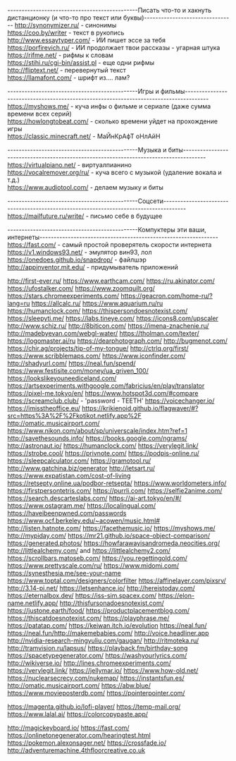 ----------------------------------------------Писать что-то и хакнуть дистанционку (и что-то про текст или буквы)--------------------------------
http://synonymizer.ru/ - синонимы                                       
https://coo.by/writer - текст в рукопись                      
http://www.essaytyper.com/ - ИИ пишет эссе за тебя                       
https://porfirevich.ru/ - ИИ продолжает твои рассказы - угарная штука                        
https://rifme.net/ - рифмы к словам            
https://stihi.ru/cgi-bin/assist.pl - еще одни рифмы                                                                    
http://fliptext.net/ - перевернутый текст                      
https://llamafont.com/ - шрифт из.... лам?                                                              

----------------------------------------------Игры и фильмы--------------------------------------------------------------------------------------
https://myshows.me/ - куча инфы о фильме и сериале (даже сумма времени всех серий)                               
https://howlongtobeat.com/ - сколько времени уйдет на прохождение игры                           
https://classic.minecraft.net/ - МаЙнКрАфТ оНлАйН        

----------------------------------------------Музыка и биты--------------------------------------------------------------------------------------
https://virtualpiano.net/ - виртуалпианино                             
https://vocalremover.org/ru/ - куча всего с музыкой (удаление вокала и т.д.)                                                                   
https://www.audiotool.com/ - делаем музыку и биты                                                 

----------------------------------------------Соцсети--------------------------------------------------------------------------------------
https://mailfuture.ru/write/ - письмо себе в будущее                                                  

----------------------------------------------Компуктеры эти ваши, интернеты---------------------------------------------------------------
https://fast.com/ - самый простой проверятель скорости интернета                                
https://v1.windows93.net/ - эмулятор вин93, лол               
https://onedoes.github.io/snapdrop/ - файлшэр                                                    
http://appinventor.mit.edu/ - придумыватель приложений                                             

http://first-ever.ru/ 
https://www.earthcam.com/ 
https://ru.akinator.com/ 
https://ufostalker.com/ 
https://www.zoomquilt.org/ 
https://stars.chromeexperiments.com/ 
https://geacron.com/home-ru/?lang=ru
https://allcalc.ru/
https://www.aquarium.ru/ru
https://humanclock.com/
https://thispersondoesnotexist.com/
https://sleepyti.me/
https://labs.tineye.com/
https://icons8.com/upscaler
http://www.schiz.ru/
http://8biticon.com/
https://imena-znachenie.ru/
http://madebyevan.com/webgl-water/
https://tholman.com/texter/
https://logomaster.ai/ru
https://dearphotograph.com/
http://bugmenot.com/
https://chir.ag/projects/tip-of-my-tongue/
http://ctrlq.org/first/
https://www.scribblemaps.com/
https://www.iconfinder.com/
http://shadyurl.com/
https://neal.fun/spend/
https://www.festisite.com/money/ua_griven_100/
https://lookslikeyouneediceland.com/
https://artsexperiments.withgoogle.com/fabricius/en/play/translator
https://pixel-me.tokyo/en/
https://www.hotspot3d.com/#compare
https://screamclub.club/ - 'password - TEETH'
https://voicechanger.io/
https://imisstheoffice.eu/
https://krikienoid.github.io/flagwaver/#?src=https%3A%2F%2Fkotikot.netlify.app%2F
http://omatic.musicairport.com/
https://www.nikon.com/about/sp/universcale/index.htm?ref=1
http://savethesounds.info/
https://books.google.com/ngrams/
http://astronaut.io/
https://humanclock.com/
https://verylegit.link/
https://strobe.cool/
https://privnote.com/
https://podpis-online.ru/
https://sleepcalculator.com/
https://gramotool.ru/
http://www.gatchina.biz/generator
http://letsart.ru/
https://www.expatistan.com/cost-of-living
https://retsepty.online.ua/podbor-retsepta/
https://www.worldometers.info/
https://firstpersontetris.com/
https://purrli.com/
https://selfie2anime.com/
https://search.descarteslabs.com/
https://ai-art.tokyo/en/#/
https://www.ostagram.me/
https://localingual.com/
https://haveibeenpwned.com/passwords
https://www.ocf.berkeley.edu/~acowen/music.html#
http://listen.hatnote.com/
https://facethemusic.io/
https://myshows.me/
http://mypiday.com/
https://mr21.github.io/space-object-comparison/
https://generated.photos/
https://howfarawayisandromeda.neocities.org/
http://littlealchemy.com/ and https://littlealchemy2.com/
https://scrollbars.matoseb.com/
https://you.regettingold.com/
https://www.prettyscale.com/ru/
https://www.midomi.com/
https://synesthesia.me/see-your-name
https://www.toptal.com/designers/colorfilter
https://affinelayer.com/pixsrv/
http://3.14-pi.net/
https://letsenhance.io/
http://hereistoday.com/
https://eternalbox.dev/
https://iss-sim.spacex.com/
https://elon-name.netlify.app/
http://thisfursonadoesnotexist.com/
https://justone.earth/food/
https://productplacementblog.com/
https://thiscatdoesnotexist.com/
https://playphrase.me/
https://patatap.com/
https://keiwan.itch.io/evolution
https://neal.fun/
https://neal.fun/http://makemebabies.com/
http://voice.headliner.app
http://nvidia-research-mingyuliu.com/gaugan/
http://ritmoteka.ru/
http://tramvision.ru/lapsus/
https://playback.fm/birthday-song
https://spacetypegenerator.com/
https://washyourlyrics.com/
http://wikiverse.io/
http://lines.chromeexperiments.com/
https://verylegit.link/
https://jellymar.io/
https://www.how-old.net/
https://nuclearsecrecy.com/nukemap/
https://instantsfun.es/
http://omatic.musicairport.com/
https://abw.blue/
https://www.movieposterdb.com/
https://pointerpointer.com/

https://magenta.github.io/lofi-player/
https://temp-mail.org/
https://www.lalal.ai/
https://colorcopypaste.app/

http://magickeyboard.io/
https://fast.com/
https://onlinetonegenerator.com/hearingtest.html
https://pokemon.alexonsager.net/
https://crossfade.io/
http://adventuremachine.4thfloorcreative.co.uk

